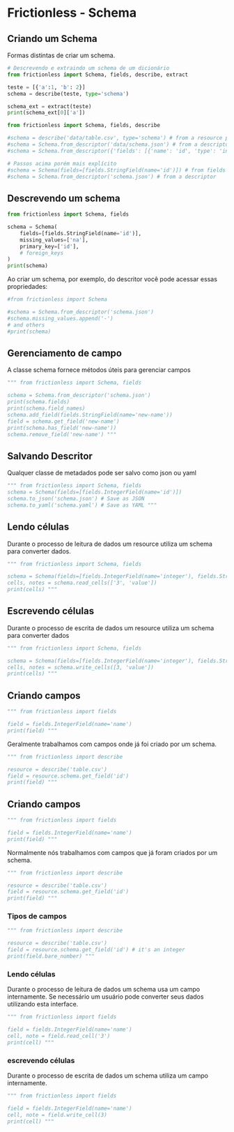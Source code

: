 # Frictionless - Schema

## Criando um Schema

Formas distintas de criar um schema.

```python script
# Descrevendo e extraindo um schema de um dicionário
from frictionless import Schema, fields, describe, extract

teste = [{'a':1, 'b': 2}]
schema = describe(teste, type='schema')

schema_ext = extract(teste)
print(schema_ext[0]['a'])
```


```python script
from frictionless import Schema, fields, describe

#schema = describe('data/table.csv', type='schema') # from a resource path
#schema = Schema.from_descriptor('data/schema.json') # from a descriptor path
#schema = Schema.from_descriptor({'fields': [{'name': 'id', 'type': 'integer'}]}) # from a descriptor

# Passos acima porém mais explícito
#schema = Schema(fields=[fields.StringField(name='id')]) # from fields
#schema = Schema.from_descriptor('schema.json') # from a descriptor
```

## Descrevendo um schema


```python script
from frictionless import Schema, fields

schema = Schema(
    fields=[fields.StringField(name='id')],
    missing_values=['na'],
    primary_key=['id'],
    # foreign_keys
)
print(schema)
```

Ao criar um schema, por exemplo, do descritor você pode acessar essas propriedades:

```python script
#from frictionless import Schema

#schema = Schema.from_descriptor('schema.json')
#schema.missing_values.append('-')
# and others
#print(schema)
```

## Gerenciamento de campo

A classe schema fornece métodos úteis para gerenciar campos

```python script
""" from frictionless import Schema, fields

schema = Schema.from_descriptor('schema.json')
print(schema.fields)
print(schema.field_names)
schema.add_field(fields.StringField(name='new-name'))
field = schema.get_field('new-name')
print(schema.has_field('new-name'))
schema.remove_field('new-name') """
```

## Salvando Descritor

Qualquer classe de metadados pode ser salvo como json ou yaml

```python script
""" from frictionless import Schema, fields
schema = Schema(fields=[fields.IntegerField(name='id')])
schema.to_json('schema.json') # Save as JSON
schema.to_yaml('schema.yaml') # Save as YAML """
```

## Lendo células

Durante o processo de leitura de dados um resource utiliza um schema para converter dados.

```python script
""" from frictionless import Schema, fields

schema = Schema(fields=[fields.IntegerField(name='integer'), fields.StringField(name='string')])
cells, notes = schema.read_cells(['3', 'value'])
print(cells) """
```

## Escrevendo células

Durante o processo de escrita de dados um resource utiliza um schema para converter dados

```python script
""" from frictionless import Schema, fields

schema = Schema(fields=[fields.IntegerField(name='integer'), fields.StringField(name='string')])
cells, notes = schema.write_cells([3, 'value'])
print(cells) """
```

## Criando campos

```python script
""" from frictionless import fields

field = fields.IntegerField(name='name')
print(field) """
```

Geralmente trabalhamos com campos onde já foi criado por um schema.

```python script
""" from frictionless import describe

resource = describe('table.csv')
field = resource.schema.get_field('id')
print(field) """
```

## Criando campos

```python script
""" from frictionless import fields

field = fields.IntegerField(name='name')
print(field) """
```

Normalmente nós trabalhamos com campos que já foram criados por um schema.

```python script
""" from frictionless import describe

resource = describe('table.csv')
field = resource.schema.get_field('id')
print(field) """
```

### Tipos de campos

```python script
""" from frictionless import describe

resource = describe('table.csv')
field = resource.schema.get_field('id') # it's an integer
print(field.bare_number) """
```

### Lendo células

Durante o processo de leitura de dados um schema usa um campo internamente. Se necessário um usuário pode converter seus dados utilizando esta interface.

```python script
""" from frictionless import fields

field = fields.IntegerField(name='name')
cell, note = field.read_cell('3')
print(cell) """
```

### escrevendo células

Durante o processo de escrita de dados um schema utiliza um campo internamente.

```python script
""" from frictionless import fields

field = fields.IntegerField(name='name')
cell, note = field.write_cell(3)
print(cell) """
```
